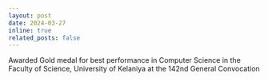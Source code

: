 ```yaml
---
layout: post
date: 2024-03-27
inline: true
related_posts: false
---
```

Awarded Gold medal for best performance in Computer Science in the Faculty of Science, University of Kelaniya at the 142nd General Convocation
